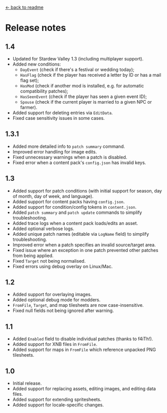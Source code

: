 [← back to readme](README.md)

# Release notes
## 1.4
* Updated for Stardew Valley 1.3 (including multiplayer support).
* Added new conditions:
  * `DayEvent` (check if there's a festival or wedding today);
  * `HasFlag` (check if the player has received a letter by ID or has a mail flag set);
  * `HasMod` (check if another mod is installed, e.g. for automatic compatibility patches);
  * `HasSeenEvent` (check if the player has seen a given event ID);
  * `Spouse` (check if the current player is married to a given NPC or farmer).
* Added support for deleting entries via `EditData`.
* Fixed case sensitivity issues in some cases.

## 1.3.1
* Added more detailed info to `patch summary` command.
* Improved error handling for image edits.
* Fixed unnecessary warnings when a patch is disabled.
* Fixed error when a content pack's `config.json` has invalid keys.

## 1.3
* Added support for patch conditions (with initial support for season, day of month, day of week, and language).
* Added support for content packs having `config.json`.
* Added support for condition/config tokens in `content.json`.
* Added `patch summary` and `patch update` commands to simplify troubleshooting.
* Added trace logs when a content pack loads/edits an asset.
* Added optional verbose logs.
* Added unique patch names (editable via `LogName` field) to simplify troubleshooting.
* Improved error when a patch specifies an invalid source/target area.
* Fixed issue where an exception in one patch prevented other patches from being applied.
* Fixed `Target` not being normalised.
* Fixed errors using debug overlay on Linux/Mac.

## 1.2
* Added support for overlaying images.
* Added optional debug mode for modders.
* `FromFile`, `Target`, and map tilesheets are now case-insensitive.
* Fixed null fields not being ignored after warning.

## 1.1
* Added `Enabled` field to disable individual patches (thanks to f4iTh!).
* Added support for XNB files in `FromFile`.
* Added support for maps in `FromFile` which reference unpacked PNG tilesheets.

## 1.0
* Initial release.
* Added support for replacing assets, editing images, and editing data files.
* Added support for extending spritesheets.
* Added support for locale-specific changes.
